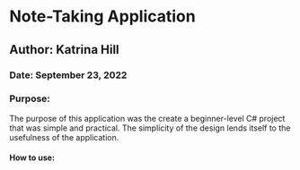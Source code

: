 # Note-Taking Application

## Author: Katrina Hill

### Date: September 23, 2022

### Purpose:

The purpose of this application was the create a beginner-level C# project that was simple and practical. The simplicity of the design lends itself to the usefulness of the application.

#### How to use:

